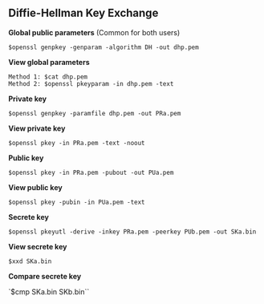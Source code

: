 ## Diffie-Hellman Key Exchange

**Global public parameters** (Common for both users)

``$openssl genpkey -genparam -algorithm DH -out dhp.pem``

**View global parameters**

```
Method 1: $cat dhp.pem
Method 2: $openssl pkeyparam -in dhp.pem -text
```

**Private key**

``$openssl genpkey -paramfile dhp.pem -out PRa.pem``

**View private key**

``$openssl pkey -in PRa.pem -text -noout``

**Public key**

``$openssl pkey -in PRa.pem -pubout -out PUa.pem``

**View public key**

``$openssl pkey -pubin -in PUa.pem -text``

**Secrete key**

``$openssl pkeyutl -derive -inkey PRa.pem -peerkey PUb.pem -out SKa.bin``

**View secrete key**

``$xxd SKa.bin``

**Compare secrete key**

`$cmp SKa.bin SKb.bin``
